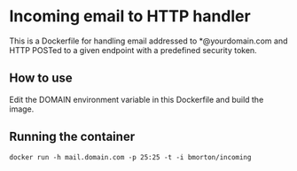 # Incoming email to HTTP handler

This is a Dockerfile for handling email addressed to *@yourdomain.com and HTTP
POSTed to a given endpoint with a predefined security token.

## How to use

Edit the DOMAIN environment variable in this Dockerfile and build the image.

## Running the container

```
docker run -h mail.domain.com -p 25:25 -t -i bmorton/incoming
```
